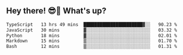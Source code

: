 ## Hey there! 😎👋 What's up?

<!--START_SECTION:waka-->

```txt
TypeScript   13 hrs 49 mins  ██████████████████████▓░░   90.23 %
JavaScript   30 mins         ▓░░░░░░░░░░░░░░░░░░░░░░░░   03.32 %
Python       18 mins         ▓░░░░░░░░░░░░░░░░░░░░░░░░   02.01 %
Markdown     15 mins         ▒░░░░░░░░░░░░░░░░░░░░░░░░   01.70 %
Bash         12 mins         ▒░░░░░░░░░░░░░░░░░░░░░░░░   01.31 %
```

<!--END_SECTION:waka-->
